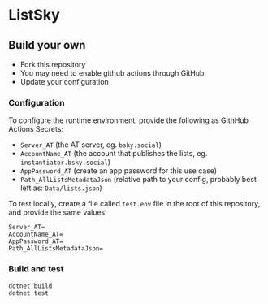 # ListSky

## Build your own

* Fork this repository
* You may need to enable github actions through GitHub
* Update your configuration

### Configuration

To configure the runtime environment, provide the following as GithHub Actions Secrets:

* `Server_AT` (the AT server, eg. `bsky.social`)
* `AccountName_AT` (the account that publishes the lists, eg. `instantiator.bsky.social`)
* `AppPassword_AT` (create an app password for this use case)
* `Path_AllListsMetadataJson` (relative path to your config, probably best left as: `Data/lists.json`)

To test locally, create a file called `test.env` file in the root of this repository, and provide the same values:

```env
Server_AT=
AccountName_AT=
AppPassword_AT=
Path_AllListsMetadataJson=
```

### Build and test

```bash
dotnet build
dotnet test
```
